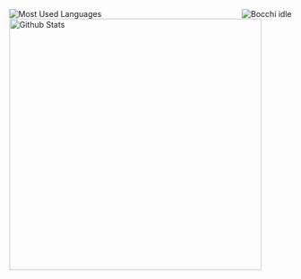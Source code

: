 

<div>
    <img align="right" alt="Bocchi idle" src="/static/gif/bocchi.gif">
    <img alt="Most Used Languages" src="https://github-readme-stats-seylu.vercel.app/api/top-langs/?username=seylu&hide=procfile,batchfile,handlebars,hack,html,css&langs_count=5&exclude_repo=doggo-dash,From_Coursera,php-tutorials,github-readme-stats,seylu.github.io&layout=compact&theme=omni&card_width=450">
    <img width=450 alt="Github Stats" src="https://github-readme-stats-seylu.vercel.app/api?username=seylu&count_private=true&include_all_commits=true&hide=issues,stars&show_icons=true&theme=omni">
</div>

<br clear="right">

[gmail-ref]: mailto:seyluofficial@gmail.com
[gmail-img]: https://img.shields.io/badge/Gmail-D14836?style=for-the-badge&logo=gmail&logoColor=white

<!-- Server/RunEnv-->
[wsgi-ref]: https://wsgi.readthedocs.io/en/latest/
[wsgi-img]: https://img.shields.io/badge/WSGI-FFD43B?style=for-the-badge&logo=python&logoColor=blue

[gunicorn-ref]: https://docs.gunicorn.org/en/stable/
[gunicorn-img]: https://img.shields.io/badge/Gunicorn-499848?style=for-the-badge&logo=gunicorn&logoColor=white

[node-ref]: https://nodejs.org/en/
[node-img]: https://img.shields.io/badge/Node.js-339933?style=for-the-badge&logo=nodedotjs&logoColor=white

[apache-ref]: https://httpd.apache.org/
[apache-img]: https://img.shields.io/badge/Apache-D22128?style=for-the-badge&logo=Apache&logoColor=white

<!-- Script -->
[python-ref]: https://www.python.org/
[python-img]: https://img.shields.io/badge/Python-FFD43B?style=for-the-badge&logo=python&logoColor=blue

[bash-ref]: https://www.gnu.org/software/bash/
[bash-img]: https://img.shields.io/badge/GNU%20Bash-4EAA25?style=for-the-badge&logo=GNU%20Bash&logoColor=white

[javascript-ref]: https://www.javascript.com/
[javascript-img]: https://img.shields.io/badge/JavaScript-323330?style=for-the-badge&logo=javascript&logoColor=F7DF1E

[php-ref]: https://www.php.net/
[php-img]: https://img.shields.io/badge/PHP-777BB4?style=for-the-badge&logo=php&logoColor=white

<!-- Framework -->
[django-ref]: https://www.djangoproject.com/
[django-img]: https://img.shields.io/badge/Django-092E20?style=for-the-badge&logo=django&logoColor=green

[flask-ref]: https://flask.palletsprojects.com/
[flask-img]: https://img.shields.io/badge/Flask-000000?style=for-the-badge&logo=flask&logoColor=white

[express-ref]: https://expressjs.com/
[express-img]: https://img.shields.io/badge/Express.js-000000?style=for-the-badge&logo=express&logoColor=white

[laravel-ref]: https://laravel.com/
[laravel-img]: https://img.shields.io/badge/Laravel-FF2D20?style=for-the-badge&logo=laravel&logoColor=white

<!-- Template Engine -->
[jinja-ref]: https://jinja.palletsprojects.com/
[jinja-img]: https://img.shields.io/badge/Jinja-B41717?style=for-the-badge&logo=jinja&logoColor=white

[handlebars-ref]: https://handlebarsjs.com/
[handlebars-img]: https://img.shields.io/badge/Handlebars.js-f0772b?style=for-the-badge&logo=handlebarsdotjs&logoColor=black

[twig-ref]: https://twig.symfony.com/
[twig-img]: https://img.shields.io/badge/Twig-000000?style=for-the-badge&logo=Symfony&logoColor=white

[blade-ref]: https://laravel.com/docs/blade
[blade-img]: https://img.shields.io/badge/Blade-FF2D20?style=for-the-badge&logo=laravel&logoColor=white

<!-- Database -->
[postgres-ref]: https://www.postgresql.org/
[postgres-img]: https://img.shields.io/badge/PostgreSQL-316192?style=for-the-badge&logo=postgresql&logoColor=white

[mysql-ref]: https://www.mysql.com/
[mysql-img]: https://img.shields.io/badge/MySQL-005C84?style=for-the-badge&logo=mysql&logoColor=white

[sqlite-ref]: https://www.sqlite.org/
[sqlite-img]: https://img.shields.io/badge/SQLite-07405E?style=for-the-badge&logo=sqlite&logoColor=white

<!-- Other Tools -->
[postman-ref]: https://www.postman.com/
[postman-img]: https://img.shields.io/badge/Postman-FF6C37?style=for-the-badge&logo=Postman&logoColor=white

[diagrams.net-ref]: https://app.diagrams.net/
[diagrams.net-img]: https://img.shields.io/badge/Diagrams.net-F08705?style=for-the-badge&logo=diagrams.net&logoColor=white

[pgadmin-ref]: https://www.pgadmin.org/
[pgadmin-img]: https://img.shields.io/badge/pgAdmin-316192?style=for-the-badge&logo=postgresql&logoColor=white

[phpmyadmin-ref]: https://www.phpmyadmin.net/
[phpmyadmin-img]: https://img.shields.io/badge/phpMyAdmin-6C78AF?style=for-the-badge&logo=phpmyadmin&logoColor=white

<!-- Markup -->
[html-ref]: https://html.spec.whatwg.org/multipage/
[html-img]: https://img.shields.io/badge/HTML5-E34F26?style=for-the-badge&logo=html5&logoColor=white

[markdown-ref]: https://www.markdownguide.org/
[markdown-img]: https://img.shields.io/badge/Markdown-000000?style=for-the-badge&logo=markdown&logoColor=white

[svg-ref]: https://www.w3.org/Graphics/SVG/
[svg-img]: https://img.shields.io/badge/SVG-FAA918?style=for-the-badge&logo=svg&logoColor=white

<!-- Preprocessor -->
[sass-ref]: https://sass-lang.com/dart-sass
[sass-img]: https://img.shields.io/badge/Sass-CC6699?style=for-the-badge&logo=sass&logoColor=white

[less-ref]: https://lesscss.org/
[less-img]: https://img.shields.io/badge/Less-1D365D?style=for-the-badge&logo=less&logoColor=white

<!-- Framework -->
[bootstrap-ref]: https://getbootstrap.com/
[bootstrap-img]: https://img.shields.io/badge/Bootstrap-563D7C?style=for-the-badge&logo=bootstrap&logoColor=white

[material-ref]: https://material.io/
[material-img]: https://img.shields.io/badge/material%20design-757575?style=for-the-badge&logo=material%20design&logoColor=white

<!-- Library -->
[react-ref]: https://reactjs.org/
[react-img]: https://img.shields.io/badge/React-20232A?style=for-the-badge&logo=react&logoColor=61DAFB

[redux-ref]: https://redux.js.org/
[redux-img]: https://img.shields.io/badge/Redux-593D88?style=for-the-badge&logo=redux&logoColor=white

[jquery-ref]: https://jquery.com/
[jquery-img]: https://img.shields.io/badge/jQuery-0769AD?style=for-the-badge&logo=jquery&logoColor=white

<!-- Task Runner -->
[gulp-ref]: https://gulpjs.com/
[gulp-img]: https://img.shields.io/badge/Gulp-CF4647?style=for-the-badge&logo=gulp&logoColor=white

[grunt-ref]: https://gruntjs.com/
[grunt-img]: https://img.shields.io/badge/Grunt-FAA918?style=for-the-badge&logo=grunt&logoColor=white

<!-- Package Manager -->
[npm-ref]: https://www.npmjs.com/
[npm-img]: https://img.shields.io/badge/npm-CB3837?style=for-the-badge&logo=npm&logoColor=white

[yarn-ref]: https://yarnpkg.com/
[yarn-img]: https://img.shields.io/badge/Yarn-2C8EBB?style=for-the-badge&logo=yarn&logoColor=white

<!-- Others -->
[css-ref]: https://www.w3.org/TR/CSS/

<!-- Operating System -->
[ubuntu-ref]: https://ubuntu.com/
[ubuntu-img]: https://img.shields.io/badge/Ubuntu-E95420?style=for-the-badge&logo=ubuntu&logoColor=white

[linux-ref]: https://www.linux.org/
[linux-img]: https://img.shields.io/badge/Linux-FCC624?style=for-the-badge&logo=linux&logoColor=black

[windows-ref]: https://www.microsoft.com/windows
[windows-img]: https://img.shields.io/badge/Windows-0078D6?style=for-the-badge&logo=windows&logoColor=white

<!-- Text Editor -->
[sublime-ref]: https://www.sublimetext.com/
[sublime-img]: https://img.shields.io/badge/sublime_text-%23575757.svg?&style=for-the-badge&logo=sublime-text&logoColor=important

[notepad++-ref]: https://notepad-plus-plus.org/
[notepad++-img]: https://img.shields.io/badge/Notepad++-90E59A.svg?style=for-the-badge&logo=notepad%2B%2B&logoColor=black

<!-- Integrated DevEnv -->
[vscode-ref]: https://code.visualstudio.com/
[vscode-img]: https://img.shields.io/badge/VSCode-0078D4?style=for-the-badge&logo=visual%20studio%20code&logoColor=white

[netbeans-ref]: https://netbeans.apache.org/
[netbeans-img]: https://img.shields.io/badge/netbeans-1B6AC6?style=for-the-badge&logo=apache%20netbeans%20IDE&logoColor=white

[turboc++-ref]: https://en.wikipedia.org/wiki/Turbo_C%2B%2B
[turboc++-img]: https://img.shields.io/badge/Turbo_C%2B%2B-00599C?style=for-the-badge&logo=c%2B%2B&logoColor=white

[scratch-ref]: https://scratch.mit.edu/
[scratch-img]: https://img.shields.io/badge/Scratch-4D97FF?style=for-the-badge&logo=Scratch&logoColor=white

<!-- Programming Language -->
[c-ref]: https://www.open-std.org/jtc1/sc22/wg14/
[c-img]: https://img.shields.io/badge/C-00599C?style=for-the-badge&logo=c&logoColor=white

[c++-ref]: https://isocpp.org/
[c++-img]: https://img.shields.io/badge/C%2B%2B-00599C?style=for-the-badge&logo=c%2B%2B&logoColor=white

[java-ref]: https://www.java.com/
[java-img]: https://img.shields.io/badge/Java-F80000?style=for-the-badge&logo=oracle&logoColor=black

<!-- Deployment -->
[render-ref]: https://render.com/
[render-img]: https://img.shields.io/badge/Render-17C987?style=for-the-badge&logo=render&logoColor=white

[pythonanywhere-ref]: https://www.pythonanywhere.com/
[pythonanywhere-img]: https://img.shields.io/badge/PythonAnywhere-FFD43B?style=for-the-badge&logo=python&logoColor=blue

[heroku-ref]: https://www.heroku.com/
[heroku-img]: https://img.shields.io/badge/Heroku-430098?style=for-the-badge&logo=heroku&logoColor=white

[vercel-ref]: https://vercel.com/
[vercel-img]: https://img.shields.io/badge/Vercel-000000?style=for-the-badge&logo=vercel&logoColor=white

[githubpages-ref]: https://pages.github.com/
[githubpages-img]: https://img.shields.io/badge/GitHub%20Pages-222222?style=for-the-badge&logo=GitHub%20Pages&logoColor=white

<!-- Version Control -->
[git-ref]: https://git-scm.com/
[git-img]: https://img.shields.io/badge/GIT-E44C30?style=for-the-badge&logo=git&logoColor=white

[gitkraken-ref]: https://www.gitkraken.com/
[gitkraken-img]: https://img.shields.io/badge/GitKraken-179287?style=for-the-badge&logo=GitKraken&logoColor=white

[sourcetree-ref]: https://www.sourcetreeapp.com/
[sourcetree-img]: https://img.shields.io/badge/Sourcetree-0052CC?style=for-the-badge&logo=Sourcetree&logoColor=white

[mail-deploy-ref]: https://seylu.pythonanywhere.com/login/admin

[clone-templates-deploy-ref]: https://clone-templates.onrender.com/

[wikipedia-clone-deploy-ref]: https://wikipedia-clone-seylu.herokuapp.com/
[wikipedia-clone-demo-ref]: https://youtu.be/KSov2QSPx4s

[google-clone-deploy-ref]: https://google-clone-seylu.vercel.app/
[google-clone-demo-ref]: https://youtu.be/FYXgJcMr4YQ

[doggo-dash-deploy-ref]: https://seylu.github.io/doggo-dash/
[doggo-dash-demo-ref]: https://youtu.be/kXCYEwcMD8I

[fiftyville-deploy-ref]: https://fiftyville.herokuapp.com/
[fiftyville-demo-ref]: https://youtu.be/l2aBCjvdwhM

[pythonanywhere-deploy-img]: https://img.shields.io/badge/View%20Deployment%20on%20PythonAnywhere-FFD43B?style=for-the-badge&logo=python&logoColor=blue
[render-deploy-img]: https://img.shields.io/badge/View%20Deployment%20on%20Render-17C987?style=for-the-badge&logo=render&logoColor=white
[heroku-deploy-img]: https://img.shields.io/badge/View%20Deployment%20on%20Heroku-430098?style=for-the-badge&logo=heroku&logoColor=white
[vercel-deploy-deploy-img]: https://img.shields.io/badge/View%20Deployment%20on%20Vercel-000000?style=for-the-badge&logo=vercel&logoColor=white
[githubpages-deploy-img]: https://img.shields.io/badge/View%20Deployment%20on%20GitHub%20Pages-222222?style=for-the-badge&logo=GitHub%20Pages&logoColor=white

[youtube-demo-img]: https://img.shields.io/badge/Watch%20Demo%20on%20YouTube-FF0000?style=for-the-badge&logo=youtube&logoColor=white

<!-- Backend Framework -->
[django-icon]: /static/svg/technologies/django.svg "Django"
[flask-icon]: /static/svg/technologies/flask.svg "Flask"
[express-icon]: /static/svg/technologies/express.svg "Express"

<!-- Server/RunEnv -->
[gunicorn-icon]: /static/svg/technologies/gunicorn.svg "Gunicorn"
[node-icon]: /static/svg/technologies/node.svg "Node"

<!-- Backend Scripting -->
[python-icon]: /static/svg/technologies/python.svg "Python"
[javascript-icon]: /static/svg/technologies/javascript.svg "JavaScript"

<!-- Template Engine -->
[jinja-icon]: /static/svg/technologies/jinja.svg "Jinja"
[handlebars-icon]: /static/svg/technologies/handlebars.svg "Handlebars"

<!-- Database -->
[postgres-icon]: /static/svg/technologies/postgres.svg "PostgreSQL"
[sqlite-icon]: /static/svg/technologies/sqlite.svg "SQlite"

<!-- Frontend Framework -->
[bootstrap-icon]: /static/svg/technologies/bootstrap.svg "Bootstrap"
[material-icon]: /static/svg/technologies/material.svg "Material"

<!-- Frontend Library -->
[jquery-icon]: /static/svg/technologies/jquery.svg "JQuery"

<!-- Frontend -->
[css-icon]: /static/svg/technologies/css.svg "CSS"
[html-icon]: /static/svg/technologies/html.svg "HTML"

<!-- Others -->
[scratch-icon]: /static/svg/technologies/scratch.svg "Scratch"

